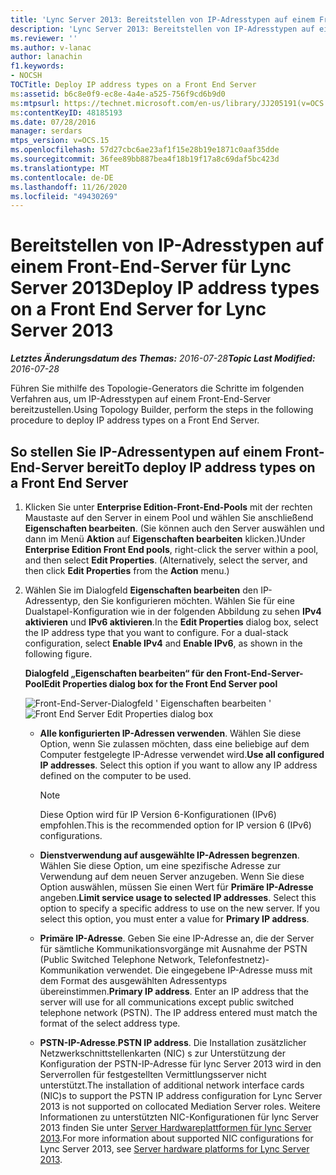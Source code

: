 ```yaml
---
title: 'Lync Server 2013: Bereitstellen von IP-Adresstypen auf einem Front-End-Server'
description: 'Lync Server 2013: Bereitstellen von IP-Adresstypen auf einem Front-End-Server.'
ms.reviewer: ''
ms.author: v-lanac
author: lanachin
f1.keywords:
- NOCSH
TOCTitle: Deploy IP address types on a Front End Server
ms:assetid: b6c8e0f9-ec8e-4a4e-a525-756f9cd6b9d0
ms:mtpsurl: https://technet.microsoft.com/en-us/library/JJ205191(v=OCS.15)
ms:contentKeyID: 48185193
ms.date: 07/28/2016
manager: serdars
mtps_version: v=OCS.15
ms.openlocfilehash: 57d27cbc6ae23af1f15e28b19e1871c0aaf35dde
ms.sourcegitcommit: 36fee89bb887bea4f18b19f17a8c69daf5bc423d
ms.translationtype: MT
ms.contentlocale: de-DE
ms.lasthandoff: 11/26/2020
ms.locfileid: "49430269"
---
```

# <a name="deploy-ip-address-types-on-a-front-end-server-for-lync-server-2013"></a><span data-ttu-id="66ead-103">Bereitstellen von IP-Adresstypen auf einem Front-End-Server für Lync Server 2013</span><span class="sxs-lookup"><span data-stu-id="66ead-103">Deploy IP address types on a Front End Server for Lync Server 2013</span></span>

<div data-xmlns="http://www.w3.org/1999/xhtml">

<div class="topic" data-xmlns="http://www.w3.org/1999/xhtml" data-msxsl="urn:schemas-microsoft-com:xslt" data-cs="https://msdn.microsoft.com/">

<div data-asp="https://msdn2.microsoft.com/asp">



</div>

<div id="mainSection">

<div id="mainBody"><span data-ttu-id="66ead-104">

<span> </span></span><span class="sxs-lookup"><span data-stu-id="66ead-104">

<span> </span></span></span>

<span data-ttu-id="66ead-105">_**Letztes Änderungsdatum des Themas:** 2016-07-28_</span><span class="sxs-lookup"><span data-stu-id="66ead-105">_**Topic Last Modified:** 2016-07-28_</span></span>

<span data-ttu-id="66ead-106">Führen Sie mithilfe des Topologie-Generators die Schritte im folgenden Verfahren aus, um IP-Adresstypen auf einem Front-End-Server bereitzustellen.</span><span class="sxs-lookup"><span data-stu-id="66ead-106">Using Topology Builder, perform the steps in the following procedure to deploy IP address types on a Front End Server.</span></span>

<div>

## <a name="to-deploy-ip-address-types-on-a-front-end-server"></a><span data-ttu-id="66ead-107">So stellen Sie IP-Adressentypen auf einem Front-End-Server bereit</span><span class="sxs-lookup"><span data-stu-id="66ead-107">To deploy IP address types on a Front End Server</span></span>

1.  <span data-ttu-id="66ead-p101">Klicken Sie unter **Enterprise Edition-Front-End-Pools** mit der rechten Maustaste auf den Server in einem Pool und wählen Sie anschließend **Eigenschaften bearbeiten**. (Sie können auch den Server auswählen und dann im Menü **Aktion** auf **Eigenschaften bearbeiten** klicken.)</span><span class="sxs-lookup"><span data-stu-id="66ead-p101">Under **Enterprise Edition Front End pools**, right-click the server within a pool, and then select **Edit Properties**. (Alternatively, select the server, and then click **Edit Properties** from the **Action** menu.)</span></span>

2.  <span data-ttu-id="66ead-p102">Wählen Sie im Dialogfeld **Eigenschaften bearbeiten** den IP-Adressentyp, den Sie konfigurieren möchten. Wählen Sie für eine Dualstapel-Konfiguration wie in der folgenden Abbildung zu sehen **IPv4 aktivieren** und **IPv6 aktivieren**.</span><span class="sxs-lookup"><span data-stu-id="66ead-p102">In the **Edit Properties** dialog box, select the IP address type that you want to configure. For a dual-stack configuration, select **Enable IPv4** and **Enable IPv6**, as shown in the following figure.</span></span>
    
    <span data-ttu-id="66ead-112">**Dialogfeld „Eigenschaften bearbeiten“ für den Front-End-Server-Pool**</span><span class="sxs-lookup"><span data-stu-id="66ead-112">**Edit Properties dialog box for the Front End Server pool**</span></span>
    
    <span data-ttu-id="66ead-113">![Front-End-Server-Dialogfeld ' Eigenschaften bearbeiten '](images/JJ205191.737a9d71-c0bc-4a54-9608-9e028dacc814(OCS.15).png "Front-End-Server-Dialogfeld ' Eigenschaften bearbeiten '")</span><span class="sxs-lookup"><span data-stu-id="66ead-113">![Front End Server Edit Properties dialog box](images/JJ205191.737a9d71-c0bc-4a54-9608-9e028dacc814(OCS.15).png "Front End Server Edit Properties dialog box")</span></span>
    
      - <span data-ttu-id="66ead-p103">**Alle konfigurierten IP-Adressen verwenden**. Wählen Sie diese Option, wenn Sie zulassen möchten, dass eine beliebige auf dem Computer festgelegte IP-Adresse verwendet wird.</span><span class="sxs-lookup"><span data-stu-id="66ead-p103">**Use all configured IP addresses**. Select this option if you want to allow any IP address defined on the computer to be used.</span></span>
        
        <div>
        

        > [!NOTE]  
        > <span data-ttu-id="66ead-116">Diese Option wird für IP Version 6-Konfigurationen (IPv6) empfohlen.</span><span class="sxs-lookup"><span data-stu-id="66ead-116">This is the recommended option for IP version 6 (IPv6) configurations.</span></span>

        
        </div>
    
      - <span data-ttu-id="66ead-p104">**Dienstverwendung auf ausgewählte IP-Adressen begrenzen**. Wählen Sie diese Option, um eine spezifische Adresse zur Verwendung auf dem neuen Server anzugeben. Wenn Sie diese Option auswählen, müssen Sie einen Wert für **Primäre IP-Adresse** angeben.</span><span class="sxs-lookup"><span data-stu-id="66ead-p104">**Limit service usage to selected IP addresses**. Select this option to specify a specific address to use on the new server. If you select this option, you must enter a value for **Primary IP address**.</span></span>
    
      - <span data-ttu-id="66ead-p105">**Primäre IP-Adresse**. Geben Sie eine IP-Adresse an, die der Server für sämtliche Kommunikationsvorgänge mit Ausnahme der PSTN (Public Switched Telephone Network, Telefonfestnetz)-Kommunikation verwendet. Die eingegebene IP-Adresse muss mit dem Format des ausgewählten Adressentyps übereinstimmen.</span><span class="sxs-lookup"><span data-stu-id="66ead-p105">**Primary IP address**. Enter an IP address that the server will use for all communications except public switched telephone network (PSTN). The IP address entered must match the format of the select address type.</span></span>
    
      - <span data-ttu-id="66ead-123">**PSTN-IP-Adresse**.</span><span class="sxs-lookup"><span data-stu-id="66ead-123">**PSTN IP address**.</span></span> <span data-ttu-id="66ead-124">Die Installation zusätzlicher Netzwerkschnittstellenkarten (NIC) s zur Unterstützung der Konfiguration der PSTN-IP-Adresse für lync Server 2013 wird in den Serverrollen für festgestellten Vermittlungsserver nicht unterstützt.</span><span class="sxs-lookup"><span data-stu-id="66ead-124">The installation of additional network interface cards (NIC)s to support the PSTN IP address configuration for Lync Server 2013 is not supported on collocated Mediation Server roles.</span></span> <span data-ttu-id="66ead-125">Weitere Informationen zu unterstützten NIC-Konfigurationen für lync Server 2013 finden Sie unter [Server Hardwareplattformen für lync Server 2013](lync-server-2013-server-hardware-platforms.md).</span><span class="sxs-lookup"><span data-stu-id="66ead-125">For more information about supported NIC configurations for Lync Server 2013, see [Server hardware platforms for Lync Server 2013](lync-server-2013-server-hardware-platforms.md).</span></span>

<span data-ttu-id="66ead-126"></div>

</div>

<span> </span>

</div>

</div>

</span><span class="sxs-lookup"><span data-stu-id="66ead-126"></div>

</div>

<span> </span>

</div>

</div>

</span></span></div>

